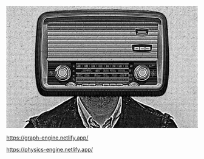 ![Header](https://github.com/chrissiargas/chrissiargas/blob/main/ae2.png "Header")

https://graph-engine.netlify.app/

https://physics-engine.netlify.app/
